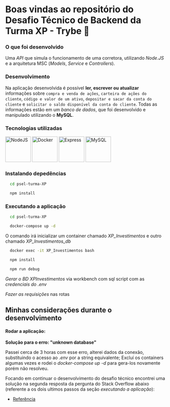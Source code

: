 # Boas vindas ao repositório do Desafio Técnico de Backend da Turma XP - Trybe 🚀

### O que foi desenvolvido

Uma _API_ que simula o funcionamento de uma corretora, utilizando _Node.JS_ e a arquitetura MSC (_Models_, _Service_ e _Controllers_).

### Desenvolvimento

Na aplicação desenvolvida é possível **ler, escrever ou atualizar** informações sobre `compra e venda de ações`, `carteira de ações do cliente`, `código e valor de um ativo`, `depositar e sacar da conta do cliente` e `solicitar o saldo disponível da conta do cliente`. Todas as informações estão em um _banco de dados_, que foi desenvolvido e manipulado utilizando o **MySQL**.

### Tecnologias utilizadas

<img title="NodeJS" alt="NodeJS" height="80" width="80" src="https://cdn.jsdelivr.net/gh/devicons/devicon/icons/nodejs/nodejs-original.svg" /> <img title="Docker" alt="Docker" height="80" width="80" src="https://cdn.jsdelivr.net/gh/devicons/devicon/icons/docker/docker-original.svg" /> <img title="Express" alt="Express" height="80" width="80" src="https://cdn.jsdelivr.net/gh/devicons/devicon/icons/express/express-original.svg" /> <img title="MySQL" alt="MySQL" height="80" width="80" src="https://cdn.jsdelivr.net/gh/devicons/devicon/icons/mysql/mysql-original.svg" />
          

### Instalando depedências

```bash
  cd psel-turma-XP
```

```bash
  npm install
```

### Executando a aplicação

```bash
  cd psel-turma-XP
```

```bash
  docker-compose up -d
```

O comando irá inicializar um container chamado *XP_Investimentos* e outro chamado *XP_Investimentos_db*

```bash
  docker exec -it XP_Investimentos bash
```

```bash
  npm install
```

```bash
  npm run debug
```

*Gerar o BD XPInvestimentos* via workbench com sql script com as *credenciais do .env*

*Fazer as requisições* nas rotas

## Minhas considerações durante o desenvolvimento

#### Rodar a aplicação:

**Solução para o erro: "unknown database"**

Passei cerca de 3 horas com esse erro, alterei dados da conexão, substituindo o acesso ao *.env* por a string equivalente; Excluí os containers algumas vezes e rodei o *docker-compose up -d* para gera-los novamente porém não resolveu.

Focando em continuar o desenvolvimento do desafio técnico encontrei uma solução na segunda resposta da pergunta do Stack Overflow abaixo (referente a os dois ultimos passos da seção *executando a aplicação*):

- [Referência](https://stackoverflow.com/questions/53426919/mysql-docker-container-gives-unknown-database-error)